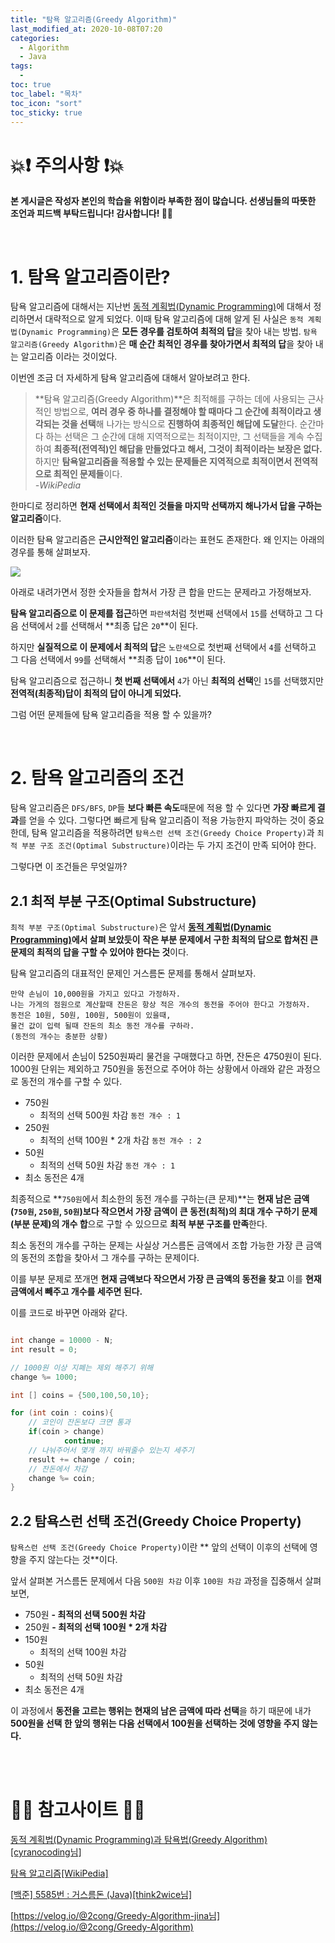 ```yaml
---
title: "탐욕 알고리즘(Greedy Algorithm)"
last_modified_at: 2020-10-08T07:20
categories:
  - Algorithm
  - Java
tags:
  - 
toc: true
toc_label: "목차"
toc_icon: "sort"
toc_sticky: true
---
```


# 💥❗ 주의사항 ❗💥
**본 게시글은 작성자 본인의 학습을 위함이라 부족한 점이 많습니다.
선생님들의 따뜻한 조언과 피드백 부탁드립니다! 감사합니다! 🙇‍♂️**

<br>

# 1. 탐욕 알고리즘이란?

탐욕 알고리즘에 대해서는 지난번 [동적 계획법(Dynamic Programming)](/java/algorithm/dynamic-programming/)에 대해서 정리하면서 대략적으로 알게 되었다.
이때 탐욕 알고리즘에 대해 알게 된 사실은
`동적 계획법(Dynamic Programming)`은 **모든 경우를 검토하여 최적의 답**을 찾아 내는 방법.
`탐욕 알고리즘(Greedy Algorithm)`은 **매 순간 최적인 경우를 찾아가면서 최적의 답**을 찾아 내는 알고리즘 이라는 것이었다.

이번엔 조금 더 자세하게 탐욕 알고리즘에 대해서 알아보려고 한다.

> **탐욕 알고리즘(Greedy Algorithm)**은 최적해를 구하는 데에 사용되는 근사적인 방법으로, **여러 경우 중 하나를 결정해야 할 때마다 그 순간에 최적이라고 생각되는 것을 선택**해 나가는 방식으로 **진행하여 최종적인 해답에 도달**한다.
순간마다 하는 선택은 그 순간에 대해 지역적으로는 최적이지만, 그 선택들을 계속 수집하여 **최종적(전역적)인 해답을 만들었다고 해서, 그것이 최적이라는 보장은 없다.** 하지만 **탐욕알고리즘을 적용할 수 있는 문제들은 지역적으로 최적이면서 전역적으로 최적인 문제들**이다.<br> _-WikiPedia_

한마디로 정리하면 **현재 선택에서 최적인 것들을 마지막 선택까지 해나가서 답을 구하는 알고리즘**이다.

이러한 탐욕 알고리즘은 **근시안적인 알고리즘**이라는 표현도 존재한다.
왜 인지는 아래의 경우를 통해 살펴보자.


![](https://images.velog.io/images/gillog/post/a948b816-bebc-4989-b507-78f6f1d03324/bandicam_2020-10-08_09-47-01-529-removebg-preview.png)


아래로 내려가면서 정한 숫자들을 합쳐서 가장 큰 합을 만드는 문제라고 가정해보자.

**탐욕 알고리즘으로 이 문제를 접근**하면 `파란색`처럼 첫번째 선택에서 `15`를 선택하고 그 다음 선택에서 `2`를 선택해서 **최종 답은 `20`**이 된다.

하지만 **실질적으로 이 문제에서 최적의 답**은 `노란색`으로 첫번째 선택에서 `4`를 선택하고 그 다음 선택에서 `99`를 선택해서 **최종 답이 `106`**이 된다.

탐욕 알고리즘으로 접근하니 **첫 번째 선택에서** `4`가 아닌 **최적의 선택**인 `15`를 선택했지만 **전역적(최종적)답이 최적의 답이 아니게 되었다.**


그럼 어떤 문제들에 탐욕 알고리즘을 적용 할 수 있을까?

<br>

# 2. 탐욕 알고리즘의 조건

탐욕 알고리즘은 `DFS/BFS`, `DP`들 **보다 빠른 속도**때문에 적용 할 수 있다면 **가장 빠르게 결과**를 얻을 수 있다.
그렇다면 빠르게 탐욕 알고리즘이 적용 가능한지 파악하는 것이 중요한데, 탐욕 알고리즘을 적용하려면 `탐욕스런 선택 조건(Greedy Choice Property)`과 `최적 부분 구조 조건(Optimal Substructure)`이라는 두 가지 조건이 만족 되어야 한다.

그렇다면 이 조건들은 무엇일까?


## 2.1 최적 부분 구조(Optimal Substructure)

`최적 부분 구조(Optimal Substructure)`은 앞서 **[동적 계획법(Dynamic Programming)](/java/algorithm/dynamic-programming/)에서 살펴 보았듯이** **작은 부분 문제에서 구한 최적의 답으로 합쳐진 큰 문제의 최적의 답을 구할 수 있어야 한다는 것**이다.

탐욕 알고리즘의 대표적인 문제인 거스름돈 문제를 통해서 살펴보자.

```
만약 손님이 10,000원을 가지고 있다고 가정하자.
나는 가게의 점원으로 계산할때 잔돈은 항상 적은 개수의 동전을 주어야 한다고 가정하자.
동전은 10원, 50원, 100원, 500원이 있을때,
물건 값이 입력 될때 잔돈의 최소 동전 개수를 구하라.
(동전의 개수는 충분한 상황)
```

이러한 문제에서 손님이 5250원짜리 물건을 구매했다고 하면, 잔돈은 4750원이 된다.
1000원 단위는 제외하고 750원을 동전으로 주어야 하는 상황에서 아래와 같은 과정으로 동전의 개수를 구할 수 있다.

- 750원
    - 최적의 선택 500원 차감 `동전 개수 : 1`
- 250원
    - 최적의 선택 100원 * 2개 차감 `동전 개수 : 2`
- 50원
    - 최적의 선택 50원 차감 `동전 개수 : 1`
- 최소 동전은 4개

최종적으로 **`750원`에서 최소한의 동전 개수를 구하는(큰 문제)**는 **현재 남은 금액(`750원`, `250원`, `50원`)보다 작으면서 가장 금액이 큰 동전(최적)의 최대 개수 구하기 문제(부분 문제)의 개수 합**으로 구할 수 있으므로 **최적 부분 구조를 만족**한다.

최소 동전의 개수를 구하는 문제는 사실상 거스름돈 금액에서 조합 가능한 가장 큰 금액의 동전의 조합을 찾아서 그 개수를 구하는 문제이다.

이를 부분 문제로 쪼개면 **현재 금액보다 작으면서 가장 큰 금액의 동전을 찾고** 이를 **현재 금액에서 빼주고 개수를 세주면 된다.**

이를 코드로 바꾸면 아래와 같다.

```java

int change = 10000 - N;
int result = 0;

// 1000원 이상 지폐는 제외 해주기 위해
change %= 1000;

int [] coins = {500,100,50,10};

for (int coin : coins){
	// 코인이 잔돈보다 크면 통과
	if(coin > change)
    	    continue;
    // 나눠주어서 몇개 까지 바꿔줄수 있는지 세주기    
    result += change / coin;
    // 잔돈에서 차감
    change %= coin;
}

```




## 2.2 탐욕스런 선택 조건(Greedy Choice Property)

`탐욕스런 선택 조건(Greedy Choice Property)`이란 ** 앞의 선택이 이후의 선택에 영향을 주지 않는다는 것**이다.


앞서 살펴본 거스름돈 문제에서 다음 `500원 차감` 이후 `100원 차감` 과정을 집중해서 살펴보면,

- 750원
  **- 최적의 선택 500원 차감**
- 250원
  **- 최적의 선택 100원 * 2개 차감**
- 150원
    - 최적의 선택 100원 차감
- 50원
    - 최적의 선택 50원 차감
- 최소 동전은 4개


이 과정에서 **동전을 고르는 행위는 현재의 남은 금액에 따라 선택**을 하기 때문에 내가 **500원을 선택 한 앞의 행위는 다음 선택에서 100원을 선택하는 것에 영향을 주지 않는다.**

<br>


<br>

# 🙆‍♂️ 참고사이트 🙇‍♂️

[동적 계획법(Dynamic Programming)과 탐욕법(Greedy Algorithm)[cyranocoding님]](https://velog.io/@cyranocoding/%EB%8F%99%EC%A0%81-%EA%B3%84%ED%9A%8D%EB%B2%95Dynamic-Programming%EA%B3%BC-%ED%83%90%EC%9A%95%EB%B2%95Greedy-Algorithm-3yjyoohia5)


[탐욕 알고리즘[WikiPedia]](https://ko.wikipedia.org/wiki/%ED%83%90%EC%9A%95_%EC%95%8C%EA%B3%A0%EB%A6%AC%EC%A6%98)

[[백준] 5585번 : 거스름돈 (Java)[think2wice님]](https://velog.io/@think2wice/Greedy-%EB%B0%B1%EC%A4%80-%EB%AC%B8%EC%A0%9C-5585%EB%B2%88-%EA%B1%B0%EC%8A%A4%EB%A6%84%EB%8F%88-%EC%9E%90%EB%B0%94)

[https://velog.io/@2cong/Greedy-Algorithm-jina님](https://velog.io/@2cong/Greedy-Algorithm)

[]()

